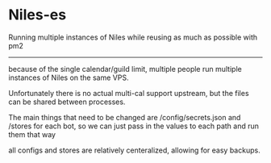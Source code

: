 # Niles-es
Running multiple instances of Niles while reusing as much as possible with pm2

-----

because of the single calendar/guild limit, multiple people run multiple instances of Niles on the same VPS.

Unfortunately there is no actual multi-cal support upstream, but the files can be shared between processes.

The main things that need to be changed are /config/secrets.json and /stores for each bot, so we can just pass in the values to each path and run them that way

all configs and stores are relatively centeralized, allowing for easy backups.